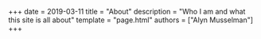 +++
date = 2019-03-11
title = "About"
description = "Who I am and what this site is all about"
template = "page.html"
authors = ["Alyn Musselman"]
+++

## 

